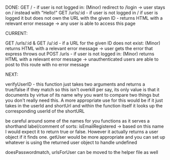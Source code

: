 DONE:
GET / - if user is not logged in: (Minor) redirect to /login -> user stays on / instead with "Hello!"
GET /urls/:id - if user is not logged in / if user is logged it but does not own the URL with the given ID - returns HTML with a relevant error message -> any user is able to access this page

CURRENT:

GET /urls/:id & GET /u/:id - if a URL for the given ID does not exist: (Minor) returns HTML with a relevant error message -> user gets the error that express throws out
POST /urls - if user is not logged in: (Minor) returns HTML with a relevant error message -> unauthenticated users are able to post to this route with no error message

NEXT:


verifyUserID - this function just takes two arguments and returns a true/false if they match so this isn't overkill per say, its only value is that it documents by virtue of its name why you want to compare two things but you don't really need this. A more appropriate use for this would be if it just takes in the userId and shortUrl and within the function itself it looks up the corresponding userId of the shortURL

be careful around some of the names for you functions as it serves a shorthand label/comment of sorts: isEmailRegistered -> based on this name I would expect it to return true or false. However it actually returns a user object if it finds one. getUser would be more appropriate and you can set up whatever is using the returned user object to handle undefined

doesPasswordmatch, urlsForUser can be moved to the helper file as well
